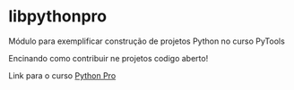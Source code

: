 # libpythonpro

Módulo para exemplificar construção de projetos Python no curso PyTools

Encinando como contribuir ne projetos codigo aberto!

Link para o curso [Python Pro](https://www.python.pro.br/)


